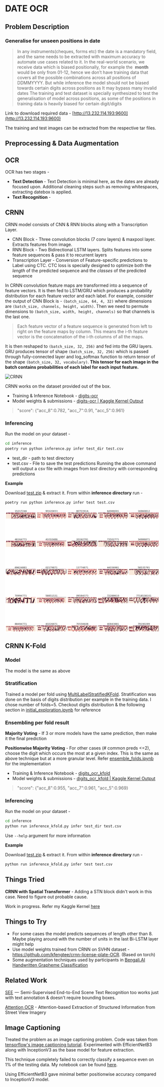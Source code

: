 # DATE OCR
## Problem Description
### Generalise for unseen positions in date

> In any instruments(cheques, forms etc) the date is a mandatory field, and the same needs to be
extracted with maximum accuracy to automate use cases related to it.
In the real-world scenario, we receive data which is biased positionally, for example the ​ **month**
would be only from 01-12, hence we don’t have training data that covers all the possible
combinations across all positions of DDMMYYYY.
But while inference the model should not be biased towards certain digits across positions as It
may bypass many invalid dates
The training and test dataset is specially synthesized to test the generalisation of model across
positions, as some of the positions in training data is heavily biased for certain digit/digits

Link to download required data - ​[http://13.232.114.193:9600](http://13.232.114.193:9600)

The training and test images can be extracted from the respective tar files.

## Preprocessing & Data Augmentation

## OCR
OCR has two stages -
* **Text Detection** - Text Detection is minimal here, as the dates are already focused upon. Additional cleaning steps such as removing whitespaces, extracting datebox is applied.
* **Text Recognition** -

## CRNN
CRNN model consists of CNN & RNN blocks along with a Transcription Layer.
* CNN Block - Three convolution blocks (7 conv layers) & maxpool layer. Extracts features from image.
* RNN Block - Two Bidirectional LSTM layers. Splits features into some feature sequences & pass it to recurrent layers
* Transcription Layer - Conversion of Feature-specific predictions to Label using CTC. CTC loss is specially designed to optimize both the *length* of the predicted sequence and the *classes* of the predicted sequence

In CRNN convolution feature maps are transformed into a sequence of feature vectors. It is then fed to LSTM/GRU which produces a probability distribution for each feature vector and each label. For example, consider the output of CNN Block is - `(batch_size, 64, 4, 32)` where dimensions are `(batch_size, channels, height, width)`. Then we need to permute dimensions to `(batch_size, width, height, channels)` so that channels is the last one.

> Each feature vector of a feature sequence is generated from left to right on the feature maps by column. This means the i-th feature vector is the concatenation of the i-th columns of all the maps.

It is then reshaped to `(batch_size, 32, 256)` and fed into the GRU layers. GRU produces tensor of shape `(batch_size, 32, 256)` which is passed through fully-connected layer and log_softmax function to return tensor of the shape `(batch_size, 32, vocabulary)`. **This tensor for each image in the batch contains probabilities of each label for each input feature.**


![CRNN](https://miro.medium.com/max/894/0*nGWtig3Cd0Jma2nX)

CRNN works on the dataset provided out of the box.

* Training & Inference Notebook - [digits-ocr](https://github.com/adimyth/arya_date/blob/master/notebooks/digits-ocr.ipynb)
* Model weights & submissions - [digits-ocr | Kaggle Kernel Output](https://www.kaggle.com/aditya08/digits-ocr-crnn/output)

> "score": {"acc_8":0.782, "acc_7":0.91, "acc_5":0.961}

### Inferencing
Run the model on your dataset -

```bash
cd inference
poetry run python inference.py infer test_dir test.csv
```
* test_dir - path to test directory
* test.csv - File to save the test predictions
Running the above command will output a csv file with images from *test* directory with corresponding predictions

**Example**

Download [test.zip](https://www.kaggle.com/aditya08/arya-date?select=test) & extract it. From within **inference directory** run -
```bash
poetry run python inference.py infer test test.csv
```

![CRNN Test Prediction](result.png)

## CRNN K-Fold
### Model
The model is the same as above

### Stratification
Trained a model per fold using [MultiLabelStratifiedKFold](https://github.com/trent-b/iterative-stratification). Stratification was done on the basis of digits distribution per example in the training data. I chose number of folds=5. Checkout digits distribution & the following section in [initial_exploration.ipynb](https://github.com/adimyth/arya_date/blob/master/notebooks/initial_exploration.ipynb) for reference

### Ensembling per fold result
**Majority Voting** - If 3 or more models have the same prediction, then make it the final prediction

**Positionwise Majority Voting** - For other cases (# common preds <=2), choose the digit which occurs the most at a given index. This is the same as above technique but at a more granular level.
Refer [ensemble_folds.ipynb](ensemble_folds.ipynb) for the implementation

* Training & Inference Notebook - [digits_ocr_kfold](https://github.com/adimyth/arya_date/blob/master/notebooks/digits-ocr-kfold.ipynb)
* Model weights & submissions - [digits_ocr_kfold | Kaggle Kernel Output](https://www.kaggle.com/aditya08/digits-ocr-kfold)

> "score": {"acc_8":0.955, "acc_7":0.961, "acc_5":0.969}

### Inferencing
Run the model on your dataset -

```bash
cd inference
python run inference_kfold.py infer test_dir test.csv
```
Use `--help` argument for more information

**Example**

Download [test.zip](https://www.kaggle.com/aditya08/arya-date?select=test) & extract it. From within **inference directory** run -
```bash
python run inference_kfold.py infer test test.csv
```

## Things Tried
**CRNN with Spatial Transformer** - Adding a STN block didn't work in this case. Need to figure out probable cause.

Work in progress. Refer my Kaggle Kernel [here](https://www.kaggle.com/aditya08/digits-ocr-crnn?scriptVersionId=48346354)


## Things to Try
* For some cases the model predicts sequences of length other than 8. Maybe playing around with the number of units in the last Bi-LSTM layer might help
* Use model weights trained from CRNN on SVHN dataset - https://github.com/kfengtee/crnn-license-plate-OCR. (Based on torch)
* Some augmentation techniques used by participants in [Bengali.AI Handwritten Grapheme Classification](https://www.kaggle.com/c/bengaliai-cv19)

## Related Work
[SEE](https://arxiv.org/pdf/1712.05404.pdf)  —  Semi-Supervised End-to-End Scene Text Recognition too works just with text annotation & doesn't require bounding boxes.

[Attention OCR](https://github.com/tensorflow/models/tree/master/research/attention_ocr) - Attention-based Extraction of Structured Information from Street View Imagery

## Image Captioning
Treated the problem as an image captioning problem. Code was taken from [tensorflow's image captioning tutorial](https://www.tensorflow.org/tutorials/text/image_captioning). Experimented with EfficientNetB3 along with InceptionV3 as the base model for feature extraction.

This technique completely failed to correctly classify a sequence even on 1% of the testing data. My notebook can be found [here](notebooks/image_captioning.ipynb).

Using EfficientNetB3 gave minimal better positionwise accuracy compared to InceptionV3 model.
